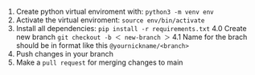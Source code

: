 1. Create python virtual enviroment with: `python3 -m venv env`
2. Activate the virtual enviroment: `source env/bin/activate`
3. Install all dependencies: `pip install -r requirements.txt`
   4.0 Create new branch `git checkout -b ＜ new-branch ＞`
   4.1 Name for the brach should be in format like this `@yournickname/<branch>`
4. Push changes in your branch
5. Make a `pull request` for merging changes to main
